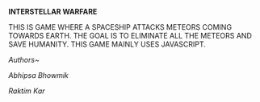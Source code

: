 **INTERSTELLAR WARFARE**

THIS IS GAME WHERE A SPACESHIP ATTACKS METEORS COMING TOWARDS EARTH. THE GOAL IS TO ELIMINATE ALL THE METEORS AND SAVE HUMANITY.
THIS GAME MAINLY USES JAVASCRIPT.

*Authors~*

*Abhipsa Bhowmik*

*Raktim Kar*
